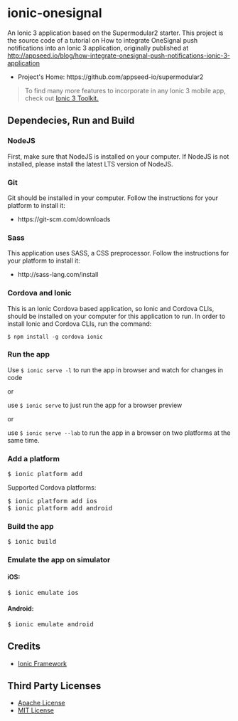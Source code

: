 <h1>ionic-onesignal</h1>

An Ionic 3 application based on the Supermodular2 starter. This project is the source code of a tutorial on How to integrate OneSignal push notifications into an Ionic 3 application, originally published at http://appseed.io/blog/how-integrate-onesignal-push-notifications-ionic-3-application

<ul><li>Project's Home: https://github.com/appseed-io/supermodular2</li></ul>
<blockquote>
To find many more features to incorporate in any Ionic 3 mobile app, check out <a href="http://appseed.io/ionic-3-toolkit">Ionic 3 Toolkit.</a>
</blockquote>
<h2>Dependecies, Run and Build</h2>
<h3>NodeJS</h3>

First, make sure that NodeJS is installed on your computer. If NodeJS is not installed, please install the latest LTS version of NodeJS.
<h3>Git</h3>

Git should be installed in your computer. Follow the instructions for your platform to install it:
<ul><li>https://git-scm.com/downloads</li></ul>
<h3>Sass</h3>

This application uses SASS, a CSS preprocessor. Follow the instructions for your platform to install it:

<ul><li>http://sass-lang.com/install</li></ul>
<h3>Cordova and Ionic</h3>

This is an Ionic Cordova based application, so Ionic and Cordova CLIs, should be installed on your computer for this application to run. In order to install Ionic and Cordova CLIs, run the command:

<code>$ npm install -g cordova ionic</code>
<h3>Run the app</h3>

Use <code>$ ionic serve -l</code> to run the app in browser and watch for changes in code

or

use <code>$ ionic serve</code> to just run the app for a browser preview

or

use <code>$ ionic serve --lab</code> to run the app in a browser on two platforms at the same time.
<h3>Add a platform</h3>

<pre>$ ionic platform add <platform></pre>

Supported Cordova platforms:

<pre>$ ionic platform add ios
$ ionic platform add android</pre>

<h3>Build the app</h3>

<pre>$ ionic build</pre>

<h3>Εmulate the app on simulator</h3>
<h4>iOS:</h4>

<pre>$ ionic emulate ios</pre>

<h4>Android:</h4>

<pre>$ ionic emulate android</pre>

<h2>Credits</h2>

<ul><li><a href="https://ionicframework.com/">Ionic Framework</a></li></ul>

<h2>Third Party Licenses</h2>
<ul>
<li><a href="http://www.apache.org/licenses/">Apache License</a>
<li><a href="https://opensource.org/licenses/MIT">MIT License</a>
</ul>
